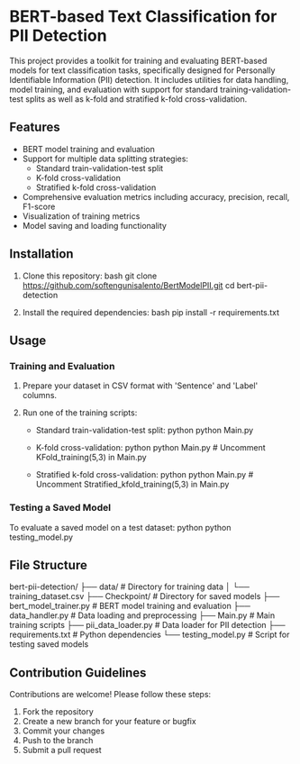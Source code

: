 # BERT-based Text Classification for PII Detection

This project provides a toolkit for training and evaluating BERT-based models for text classification tasks, specifically designed for Personally Identifiable Information (PII) detection. It includes utilities for data handling, model training, and evaluation with support for standard training-validation-test splits as well as k-fold and stratified k-fold cross-validation.

## Features

- BERT model training and evaluation
- Support for multiple data splitting strategies:
  - Standard train-validation-test split
  - K-fold cross-validation
  - Stratified k-fold cross-validation
- Comprehensive evaluation metrics including accuracy, precision, recall, F1-score
- Visualization of training metrics
- Model saving and loading functionality

## Installation

1. Clone this repository:
   bash
   git clone https://github.com/softengunisalento/BertModelPII.git
   cd bert-pii-detection
   

2. Install the required dependencies:
   bash
   pip install -r requirements.txt
   

## Usage

### Training and Evaluation

1. Prepare your dataset in CSV format with 'Sentence' and 'Label' columns.

2. Run one of the training scripts:

   - Standard train-validation-test split:
     python
     python Main.py
     

   - K-fold cross-validation:
     python
     python Main.py  # Uncomment KFold_training(5,3) in Main.py
     

   - Stratified k-fold cross-validation:
     python
     python Main.py  # Uncomment Stratified_kfold_training(5,3) in Main.py
     

### Testing a Saved Model

To evaluate a saved model on a test dataset:
python
python testing_model.py


## File Structure


bert-pii-detection/
├── data/                    # Directory for training data
│   └── training_dataset.csv
├── Checkpoint/              # Directory for saved models
├── bert_model_trainer.py    # BERT model training and evaluation
├── data_handler.py          # Data loading and preprocessing
├── Main.py                  # Main training scripts
├── pii_data_loader.py       # Data loader for PII detection
├── requirements.txt         # Python dependencies
└── testing_model.py         # Script for testing saved models


## Contribution Guidelines

Contributions are welcome! Please follow these steps:

1. Fork the repository
2. Create a new branch for your feature or bugfix
3. Commit your changes
4. Push to the branch
5. Submit a pull request
